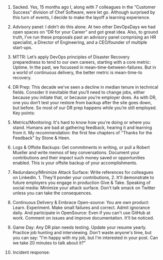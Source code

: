 1. Sacked. Yes, 15 months ago I, along with 7 colleagues in the “Customer Success” division of Chef Software, were let go. Although surprised by this turn of events, I decide to make the layoff a learning experience.

2. Advisory panel: I didn’t do this alone. At two other DevOpsDays we had open spaces on “DR for your Career” and got great idea. Also, to ground truth, I’ve run these proposals past an advisory panel comprising an HR specialist, a Director of Engineering, and a CEO/founder of multiple start-ups.

3. MTTR: Let’s apply DevOps principles of Disaster Recovery preparedness to tend to our own careers, starting with a core metric: Uptime. In the past, we focussed in mean-time-between-failures. But in a world of continuous delivery, the better metric is mean-time-to recovery.

4. DR Prep: This decade we’ve seen a decline in median tenure in technical fields. Consider it inevitable that you’ll need to change jobs, either because you initiate that, or because you’re employer does. As with DR, one you don’t test your restore from backup after the site goes down, but before. So most of our DR prep happens while you’re still employed. Key points:

5. Metrics/Monitoring: It's hard to know how you're doing or where you stand. Humans are bad at gathering feedback, hearing it and learning from it. My recommendation: the first few chapters of "Thanks for the Feedback" by Stone & Heen.

6. Logs & Offsite Backups: Get commitments in writing, or pull a Robert Mueller and write memos of key conversations. Document your contributions and their _impact_ such money saved or opportunities enabled. This is your offsite backup of your accomplishments.

7. Redundancy/Minimize Attack Surface: Write references for colleagues on LinkedIn. 1. They'll ponder your contributions, 2. It'll demonstrate to future employers you engage in production Give & Take.  Speaking of social media: Minimize your attack surface. Don't talk smack on Twitter unless you can take the consequences.

8. Continuous Delivery & Embrace Open-source: You are own product: Learn. Experiment. Make small failures and correct. Admit ignorance daily.  And participate in OpenSource: Even if you can't use GitHub at work. Comment on issues and improve documentation. It'll be noticed.

9. Game Day: Any DR plan needs testing. Update your resume yearly.  Practice job hunting and interviewing. Don't waste anyone's time, but you can say: "I'm happy with my job, but I'm interested in your post. Can we take 20 minutes to talk about it?"

10. Incident response: 